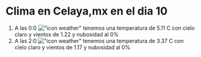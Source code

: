 # Clima en Celaya,mx en el dia 10

1. A las 0:0 !["icon weather"](http://openweathermap.org/img/w/01n.png) tenemos una temperatura de 5.11 C con cielo claro y  vientos de 1.22 y nubosidad al 0%
1. A las 2:0 !["icon weather"](http://openweathermap.org/img/w/01n.png) tenemos una temperatura de 3.37 C con cielo claro y  vientos de 1.17 y nubosidad al 0%
